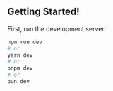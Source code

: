 ## Getting Started!

First, run the development server:

```bash
npm run dev
# or
yarn dev
# or
pnpm dev
# or
bun dev
```
